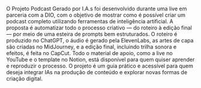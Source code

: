 O Projeto Podcast Gerado por I.A.s foi desenvolvido durante uma live em parceria com a DIO, com o objetivo de mostrar como é possível criar um podcast completo utilizando ferramentas de inteligência artificial. A proposta é automatizar todo o processo criativo — do roteiro à edição final — por meio de uma esteira de prompts bem estruturados. O roteiro é produzido no ChatGPT, o áudio é gerado pela ElevenLabs, as artes de capa são criadas no MidJourney, e a edição final, incluindo trilha sonora e efeitos, é feita no CapCut. Todo o material de apoio, como a live no YouTube e o template no Notion, está disponível para quem quiser aprender e reproduzir o processo. O projeto é um guia prático e acessível para quem deseja integrar IAs na produção de conteúdo e explorar novas formas de criação digital.
